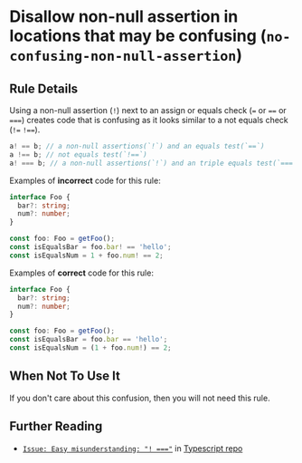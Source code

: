 # Disallow non-null assertion in locations that may be confusing (`no-confusing-non-null-assertion`)

## Rule Details

Using a non-null assertion (`!`) next to an assign or equals check (`=` or `==` or `===`) creates code that is confusing as it looks similar to a not equals check (`!=` `!==`).

```typescript
a! == b; // a non-null assertions(`!`) and an equals test(`==`)
a !== b; // not equals test(`!==`)
a! === b; // a non-null assertions(`!`) and an triple equals test(`===`)
```

Examples of **incorrect** code for this rule:

```ts
interface Foo {
  bar?: string;
  num?: number;
}

const foo: Foo = getFoo();
const isEqualsBar = foo.bar! == 'hello';
const isEqualsNum = 1 + foo.num! == 2;
```

Examples of **correct** code for this rule:

<!-- prettier-ignore -->
```ts
interface Foo {
  bar?: string;
  num?: number;
}

const foo: Foo = getFoo();
const isEqualsBar = foo.bar == 'hello';
const isEqualsNum = (1 + foo.num!) == 2;
```

## When Not To Use It

If you don't care about this confusion, then you will not need this rule.

## Further Reading

- [`Issue: Easy misunderstanding: "! ==="`](https://github.com/microsoft/TypeScript/issues/37837) in [Typescript repo](https://github.com/microsoft/TypeScript)
